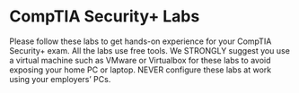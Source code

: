 # CompTIA Security+ Labs

Please follow these labs to get hands-on experience for your CompTIA Security+ exam. All the labs use free tools. We STRONGLY suggest you use a virtual machine such as VMware or Virtualbox for these labs to avoid exposing your home PC or laptop. NEVER configure these labs at work using your employers’ PCs.
